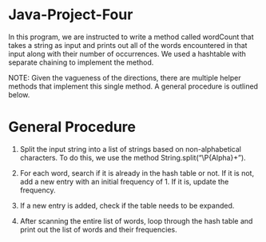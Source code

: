# Java-Project-Four
In this program, we are instructed to write a method called wordCount that takes a string as input and prints out all of the words encountered in that input along with their number of occurrences. We used a hashtable with separate chaining to implement the method.

NOTE: Given the vagueness of the directions, there are multiple helper methods that implement this single method. A general procedure is outlined below.

# General Procedure 
1. Split the input string into a list of strings based on non-alphabetical characters. To do 
this, we use the method String.split(“\\P{Alpha}+”). 
 
2. For each word, search if it is already in the hash table or not. If it is not, add a new entry 
with an initial frequency of 1. If it is, update the frequency. 
 
3. If a new entry is added, check if the table needs to be expanded. 
 
4. After scanning the entire list of words, loop through the hash table and print out the list 
of words and their frequencies. 
